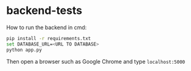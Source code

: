 # backend-tests

How to run the backend in cmd:

```bash
pip install -r requirements.txt
set DATABASE_URL=<URL TO DATABASE>
python app.py
```

Then open a browser such as Google Chrome and type `localhost:5000`
